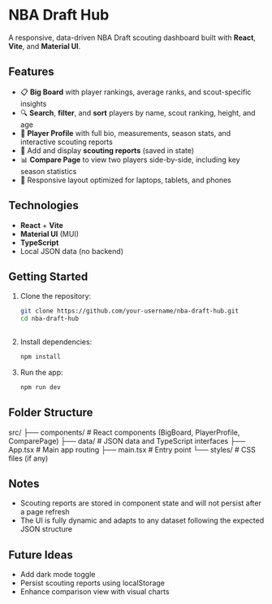 # NBA Draft Hub

A responsive, data-driven NBA Draft scouting dashboard built with **React**, **Vite**, and **Material UI**.

## Features

- 📋 **Big Board** with player rankings, average ranks, and scout-specific insights
- 🔍 **Search**, **filter**, and **sort** players by name, scout ranking, height, and age
- 👤 **Player Profile** with full bio, measurements, season stats, and interactive scouting reports
- 📝 Add and display **scouting reports** (saved in state)
- 📊 **Compare Page** to view two players side-by-side, including key season statistics
- 📱 Responsive layout optimized for laptops, tablets, and phones

## Technologies

- **React** + **Vite**
- **Material UI** (MUI)
- **TypeScript**
- Local JSON data (no backend)

## Getting Started

1. Clone the repository:
   ```bash
   git clone https://github.com/your-username/nba-draft-hub.git
   cd nba-draft-hub
  
2. Install dependencies:
   ```bash
   npm install

3. Run the app: 
   ```bash
   npm run dev

## Folder Structure

src/
├── components/         # React components (BigBoard, PlayerProfile, ComparePage)
├── data/               # JSON data and TypeScript interfaces
├── App.tsx             # Main app routing
├── main.tsx            # Entry point
└── styles/             # CSS files (if any)


## Notes

- Scouting reports are stored in component state and will not persist after a page refresh
- The UI is fully dynamic and adapts to any dataset following the expected JSON structure

## Future Ideas

- Add dark mode toggle
- Persist scouting reports using localStorage
- Enhance comparison view with visual charts
